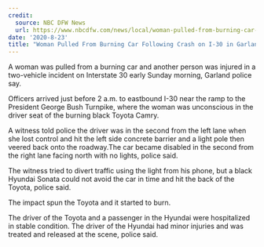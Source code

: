 ```yaml
---
credit:
  source: NBC DFW News
  url: https://www.nbcdfw.com/news/local/woman-pulled-from-burning-car-following-crash-on-i-30-in-garland/2431159/
date: '2020-8-23'
title: "Woman Pulled From Burning Car Following Crash on I-30 in Garland"
---
```

A woman was pulled from a burning car and another person was injured in a two-vehicle incident on Interstate 30 early Sunday morning, Garland police say.

Officers arrived just before 2 a.m. to eastbound I-30 near the ramp to the President George Bush Turnpike, where the woman was unconscious in the driver seat of the burning black Toyota Camry.

A witness told police the driver was in the second from the left lane when she lost control and hit the left side concrete barrier and a light pole then veered back onto the roadway.The car became disabled in the second from the right lane facing north with no lights, police said.

The witness tried to divert traffic using the light from his phone, but a black Hyundai Sonata could not avoid the car in time and hit the back of the Toyota, police said.

The impact spun the Toyota and it started to burn.

The driver of the Toyota and a passenger in the Hyundai were hospitalized in stable condition. The driver of the Hyundai had minor injuries and was treated and released at the scene, police said.
